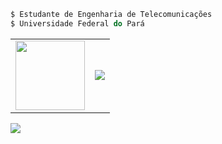 ``` js
$ Estudante de Engenharia de Telecomunicações
$ Universidade Federal do Pará
```
<table>
  <tr>
    <td width="1">
     <img width="111" src="https://media1.giphy.com/media/JsOtiSbaxyFZ3KTrZ2/200w.webp"/>
  </td>
  <td>
     <img src="https://stats-biel-code.vercel.app/api/top-langs/?username=gabrielfariasnunes&size=400&hide_progress=false&locale=pt-BR"/>
  </td>
  </tr>
</table>
<section>
  <img src="https://stats-biel-code.vercel.app/api?username=gabrielfariasnunes&show_icons=true&locale=pt-BR"/>
</section>



